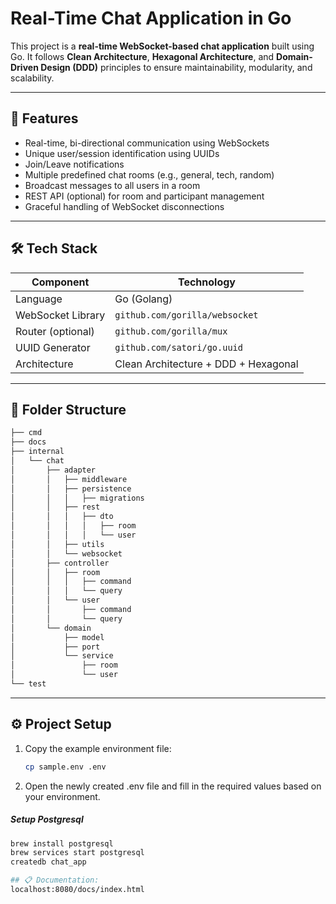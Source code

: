 # Real-Time Chat Application in Go

This project is a **real-time WebSocket-based chat application** built using Go. It follows **Clean Architecture**, **Hexagonal Architecture**, and **Domain-Driven Design (DDD)** principles to ensure maintainability, modularity, and scalability.

---

## 🚀 Features

- Real-time, bi-directional communication using WebSockets
- Unique user/session identification using UUIDs
- Join/Leave notifications
- Multiple predefined chat rooms (e.g., general, tech, random)
- Broadcast messages to all users in a room
- REST API (optional) for room and participant management
- Graceful handling of WebSocket disconnections

---

## 🛠️ Tech Stack

| Component         | Technology                     |
|------------------|--------------------------------|
| Language          | Go (Golang)                    |
| WebSocket Library | `github.com/gorilla/websocket` |
| Router (optional) | `github.com/gorilla/mux`       |
| UUID Generator    | `github.com/satori/go.uuid`    |
| Architecture      | Clean Architecture + DDD + Hexagonal |

---

## 📁 Folder Structure

```bash
├── cmd
├── docs
├── internal
│   └── chat
│       ├── adapter
│       │   ├── middleware
│       │   ├── persistence
│       │   │   ├── migrations
│       │   ├── rest
│       │   │   ├── dto
│       │   │   │   ├── room
│       │   │   │   └── user
│       │   ├── utils
│       │   └── websocket
│       ├── controller
│       │   ├── room
│       │   │   ├── command
│       │   │   └── query
│       │   └── user
│       │       ├── command
│       │       └── query
│       └── domain
│           ├── model
│           ├── port
│           └── service
│               ├── room
│               └── user
└── test
```
---

## ⚙️ Project Setup

1. Copy the example environment file:

   ```bash
   cp sample.env .env

2. Open the newly created .env file and fill in the required values based on your environment.

#####  Setup Postgresql
   ```bash
   brew install postgresql
   brew services start postgresql
   createdb chat_app

## 📋 Documentation:
localhost:8080/docs/index.html
